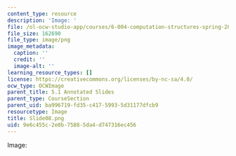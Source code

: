 ```yaml
---
content_type: resource
description: 'Image: '
file: /ol-ocw-studio-app/courses/6-004-computation-structures-spring-2017/9e6c455c2e0b75885da4d747316ec456_Slide08.png
file_size: 162690
file_type: image/png
image_metadata:
  caption: ''
  credit: ''
  image-alt: ''
learning_resource_types: []
license: https://creativecommons.org/licenses/by-nc-sa/4.0/
ocw_type: OCWImage
parent_title: 5.1 Annotated Slides
parent_type: CourseSection
parent_uid: ba996719-fd35-c417-5993-5d31177dfcb9
resourcetype: Image
title: Slide08.png
uid: 9e6c455c-2e0b-7588-5da4-d747316ec456
---
```

Image: 